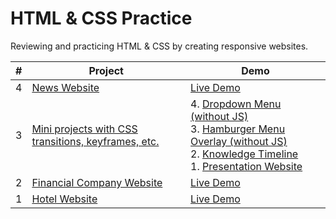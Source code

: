 # HTML &amp; CSS Practice
Reviewing and practicing HTML &amp; CSS by creating responsive websites.

 \# | Project | Demo
--- | --- | ---
4 | [News Website](https://github.com/JLin-99/news-website) | [Live Demo]()
3 | [Mini projects with CSS transitions, keyframes, etc.](https://github.com/JLin-99/mini-projects-CSS-animations) | 4. [Dropdown Menu (without JS)]()<br>3. [Hamburger Menu Overlay (without JS)]()<br>2. [Knowledge Timeline]()<br>1. [Presentation Website]()
2 | [Financial Company Website](https://github.com/JLin-99/financial-company-website) | [Live Demo]()
1 | [Hotel Website](https://github.com/JLin-99/hotel-website) | [Live Demo]()
